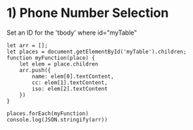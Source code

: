 # 1) Phone Number Selection<br>
Set an ID for the 'tbody' where id="myTable"<br>
<tbody id="myTable">   

```
let arr = [];
let places = document.getElementById('myTable').children;
function myFunction(place) {
    let elem = place.children
    arr.push({
        name: elem[0].textContent,
        cc: elem[1].textContent,
        iso: elem[2].textContent
    })
}

places.forEach(myFunction)
console.log(JSON.stringify(arr))
```
